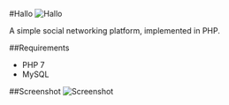 #Hallo
![Hallo](http://i.imgur.com/9aGuAuU.png)

A simple social networking platform, implemented in PHP.

##Requirements
 - PHP 7
 - MySQL
 

##Screenshot
 ![Screenshot](http://i.imgur.com/cw381ML.png)
